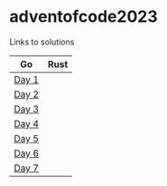 # adventofcode2023

Links to solutions

Go | Rust
---|-----
[Day 1](go/day1/) |
[Day 2](go/day2/) |
[Day 3](go/day3/) |
[Day 4](go/day4/) |
[Day 5](go/day5/) |
[Day 6](go/day6/) |
[Day 7](go/day7/) |